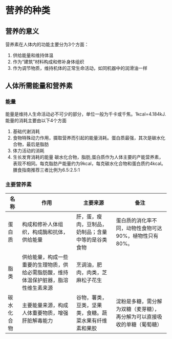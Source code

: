# 营养的种类
## 营养的意义
营养素在人体内的功能主要分为3个方面：
1. 供给能量和维持体温
2. 作为“建筑”材料构成和修补身体组织
3. 作为调节物质，维持机体的正常生命活动，如同机器中的润滑油一样

## 人体所需能量和营养素
### 能量
能量是维持人生命活动必不可少的部分，单位一般为千卡或千焦。1kcal=4.184kJ. 能量的消耗主要由以下4个方面
1. 基础代谢消耗
2. 食物特殊动力作用，摄取营养而引起的能量消耗。蛋白质最强，其次是碳水化合物，最后是脂肪
3. 体力活动的消耗
4. 生长发育消耗的能量
碳水化合物，脂肪,蛋白质作为人体主要的产能营养素，表现不相同。每克脂肪产能量约为9kcal，每克碳水化合物和蛋白质约4kcal。膳食指南推荐三者比例为6.5:2.5:1

### 主要营养素
|名称|作用|主要来源|备注|
|--|--|--|--|
|蛋白质|构成和修补人体组织，构成酶和抗体，供给能量|肝，蛋，瘦肉，豆制品，奶制品；含量中等的是谷类食物|蛋白质的消化率不同，动物性食物可达90%，植物性只有80%。|
|脂类|供给能量，构成一些重要的生理物质，供给必需脂肪酸，维持体温保护脏器，脂溶性维生素来源|烹调油，肥肉，肉类，芝麻松子花生|
|碳水化合物|主要能量来源，构成人体重要物质，增强肝脏解毒能力|谷物，薯类，豆类，坚果类，食糖。蔬菜水果有纤维素和果胶|淀粉是多糖，需分解为双糖（麦芽糖），再分解为可以直接吸收的单糖（葡萄糖）